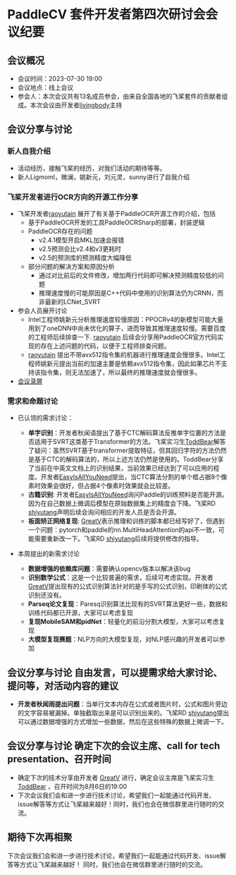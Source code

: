 # PaddleCV 套件开发者第四次研讨会会议纪要

## 会议概况
- 会议时间：2023-07-30 19:00
- 会议地点：线上会议
- 参会人：本次会议共有13名成员参会，由来自全国各地的飞桨套件的贡献者组成。本次会议由开发者[livingbody](https://github.com/livingbody)主持

## 会议分享与讨论

### 新人自我介绍
  * 活动经历，接触飞桨的经历，对我们活动的期待等等。
  * 新人Ligmoml，微澜，姚新元，刘元灵，sunny进行了自我介绍
### 飞桨开发者进行OCR方向的开源工作分享
  * 飞桨开发者[raoyutain](https://github.com/raoyutian) 展开了有关基于PaddleOCR开源工作的介绍，包括
    * 基于PaddleOCR开发的工具PaddleOCRSharp的部署，封装逻辑
    * PaddleOCR存在的问题
      * v2.4.1模型开启MKL加速会报错
      * v2.5预测会比v2.4和v3更耗时
      * v2.5的预测库的预测精度大幅降低
    * 部分问题的解决方案和原因分析
      * 通过对比前后的文件修改，增加两行代码即可解决预测精度较低的问题
      * 推理速度慢的可能原因是C++代码中使用的识别算法仍为CRNN，而非最新的LCNet_SVRT
  * 参会人员展开讨论
    * Intel工程师姚新元分析推理速度较慢原因：PPOCRv4的新模型可能大量用到了oneDNN中尚未优化的算子，进而导致其推理速度较慢。需要百度的工程师后续排查一下. [raoyutain](https://github.com/raoyutian) 后续会分享用PaddleOCR官方代码实现的存在上述问题的代码，以便于工程师排查问题。
    * [raoyutain](https://github.com/raoyutian) 提出不带avx512指令集的机器进行推理速度会慢很多。Intel工程师姚新元提出当前的加速主要是依赖avx512指令集，因此如果芯片不支持该指令集，则无法加速了，所以最终的推理速度就会慢很多。
  * [会议录屏](https://meeting.tencent.com/user-center/shared-record-info?id=b1ea1b29-8ba1-4685-90c8-401c866c28a3&from=3)
### 需求和命题讨论
  * 已认领的需求讨论：
    * **单字识别**：开发者秋闻语提出了基于CTC解码算法反推单字位置的方法是否适用于SVRT这类基于Transformer的方法。飞桨实习生[ToddBear](https://github.com/ToddBear)解答了疑问：虽然SVRT基于transformer提取特征，但其回归字符的方法仍然是基于CTC的解码算法的，所以上述方法仍然是使用的。ToddBear分享了当前在中英文文档上的识别结果，当前效果已经达到了可以应用的程度。开发者[EasyIsAllYouNeed](https://github.com/EasyIsAllYouNeed)提出，当CTC算法分割的单个框占据8个像素时效果会很好，但占据4个像素时效果就会比较差。
    * **古籍识别**: 开发者[EasyIsAllYouNeed](https://github.com/EasyIsAllYouNeed)询问Paddle的训练预料是否能开源。因为在自己数据上微调后模型在原始数据集上的精度会下降。飞桨RD [shiyutang](https://github.com/shiyutang)声明后续会询问相应的开发人员是否会开源。
    * **板面矫正网络复现**: [GreatV](https://github.com/GreatV)表示推理和训练的脚本都已经写好了，但遇到一个问题：pytorch和paddle的nn.MultiHeadAttention的api不一致，可能需要重新改一下。飞桨RD [shiyutang](https://github.com/shiyutang)后续将提供修改的指导。

  * 本周提出的新需求讨论
    * **数据增强的依赖库问题**：需要确认opencv版本以解决该bug
    * **识别数学公式**：这是一个比较普遍的需求，后续可考虑实现。开发者[GreatV](https://github.com/GreatV)提出现有的公式识别算法针对的是手写的公式识别，印刷体的公式识别还没有。
    * **Parseq论文复现**：Paresq识别算法比现有的SVRT算法更好一些，数据和训练代码都已开源，大家可以考虑复现
    * **复现MobileSAM和pidNet**：轻量化的前沿分割大模型，大家可以考虑复现
    * **大模型复现赛题**：NLP方向的大模型复现，对NLP感兴趣的开发者可以参加
## 会议分享与讨论 自由发言，可以提需求给大家讨论、提问等，对活动内容的建议
  * **开发者秋闻雨提出问题**：当单行文本内存在公式或者图片时，公式和图片旁边的文字容易被漏掉。单独截取出来是可以识别出来的。飞桨RD [shiyutang](https://github.com/shiyutang)提出可以通过数据增强的方式增加一些数据，然后在这些特殊的数据上微调一下。
## 会议分享与讨论 确定下次的会议主席、call for tech presentation、召开时间
  * 确定下次的技术分享由开发者 [GreatV](https://github.com/GreatV) 进行，确定会议主席是飞桨实习生 [ToddBear](https://github.com/ToddBear) ，召开时间为8月6日的19:00
  * 下次会议我们会和进一步进行技术讨论，希望我们一起能通过代码开发、issue解答等方式让飞桨越来越好！同时，我们也会在微信群里进行随时的交流。

## 期待下次再相聚
下次会议我们会和进一步进行技术讨论，希望我们一起能通过代码开发、issue解答等方式让飞桨越来越好！
同时，我们也会在微信群里进行随时的交流。

